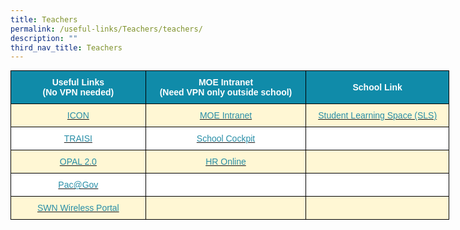```yaml
---
title: Teachers
permalink: /useful-links/Teachers/teachers/
description: ""
third_nav_title: Teachers
---
```

<style type="text/css">
.tg  {border-collapse:collapse;border-spacing:0;margin:0px auto;}
.tg td{border-color:black;border-style:solid;border-width:1px;font-family:Arial, sans-serif;font-size:14px;
  overflow:hidden;padding:10px 5px;word-break:normal;}
.tg th{border-color:black;border-style:solid;border-width:1px;font-family:Arial, sans-serif;font-size:14px;
  font-weight:normal;overflow:hidden;padding:10px 5px;word-break:normal;}
.tg .tg-0icb{background-color:#FFF;color:#288EA7;text-align:center;vertical-align:top}
.tg .tg-g6kb{background-color:#FFF7D4;text-align:center;vertical-align:middle}
.tg .tg-0qrm{background-color:#108BA9;color:#FFF;font-weight:bold;text-align:center;vertical-align:middle}
.tg .tg-0fxk{background-color:#FFF7D4;color:#288EA7;text-align:center;vertical-align:top}
.tg .tg-f4yw{background-color:#FFF;text-align:center;vertical-align:middle}
.tg .tg-0lax{text-align:left;vertical-align:top}
</style>
<table class="tg" style="undefined;table-layout: fixed; width: 702px">
<colgroup>
<col style="width: 216px">
<col style="width: 257px">
<col style="width: 229px">
</colgroup>
<tbody>
  <tr>
    <td class="tg-0qrm"><span style="color:#FFF;background-color:#108BA9">Useful Links</span><br><span style="color:#FFF;background-color:#108BA9">(No VPN needed)</span></td>
    <td class="tg-0qrm"><span style="color:#FFF;background-color:#108BA9">MOE Intranet</span><br><span style="color:#FFF;background-color:#108BA9">(Need VPN only outside school)</span></td>
    <td class="tg-0qrm"><span style="color:#FFF;background-color:#108BA9">School Link</span></td>
  </tr>
  <tr>
    <td class="tg-0fxk"><a href="http://icon.moe.edu.sg/"><span style="text-decoration:none;color:#288EA7">ICON</span></a></td>
    <td class="tg-0fxk"><a href="http://intranet.moe.gov.sg/"><span style="text-decoration:none;color:#288EA7">MOE Intranet</span></a></td>
    <td class="tg-0fxk"><a href="https://learning.moe.edu.sg/login"><span style="text-decoration:none;color:#288EA7">Student Learning Space (SLS)</span></a></td>
  </tr>
  <tr>
    <td class="tg-0icb"><a href="http://traisi.moe.gov.sg/"><span style="text-decoration:none;color:#288EA7">TRAISI</span></a></td>
    <td class="tg-0icb"><a href="http://schoolcockpit.moe.gov.sg/"><span style="text-decoration:none;color:#288EA7">School Cockpit</span></a></td>
    <td class="tg-f4yw"></td>
  </tr>
  <tr>
    <td class="tg-0fxk"><a href="https://www.opal2.moe.edu.sg/app/learner"><span style="text-decoration:none;color:#288EA7">OPAL 2.0</span></a></td>
    <td class="tg-0fxk"><a href="http://intranet.moe.gov.sg/hronline/Pages/Home.aspx"><span style="text-decoration:none;color:#288EA7">HR Online</span></a></td>
    <td class="tg-g6kb"></td>
  </tr>
  <tr>
    <td class="tg-0icb"><a href="https://pacgov.agd.gov.sg/ipac/portal/jsp/login/index1.jsp"><span style="text-decoration:none;color:#288EA7">Pac@Gov</span></a></td>
    <td class="tg-f4yw"></td>
    <td class="tg-f4yw"></td>
  </tr>
  <tr>
    <td class="tg-0fxk"><a href="http://portal.swn.moe.edu.sg/"><span style="text-decoration:none;color:#288EA7">SWN Wireless Portal</span></a></td>
    <td class="tg-g6kb"></td>
    <td class="tg-0fxk"></td>
  </tr>
</tbody>
</table>